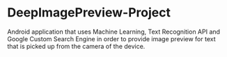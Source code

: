 # DeepImagePreview-Project
Android application that uses Machine Learning, Text Recognition API and Google Custom Search Engine in order to provide image preview for text that is picked up from the camera of the device.
